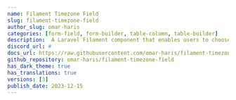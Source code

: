 ```yaml
---
name: Filament Timezone Field
slug: filament-timezone-field
author_slug: omar-haris
categories: [form-field, form-builder, table-column, table-builder]
description:  A Laravel Filament component that enables users to choose a specific timezone grouped by regions, with support for multiple languages.
discord_url: #
docs_url: https://raw.githubusercontent.com/omar-haris/filament-timezone-field/main/README.md
github_repository: omar-haris/filament-timezone-field
has_dark_theme: true
has_translations: true
versions: [3]
publish_date: 2023-12-15
---
```

